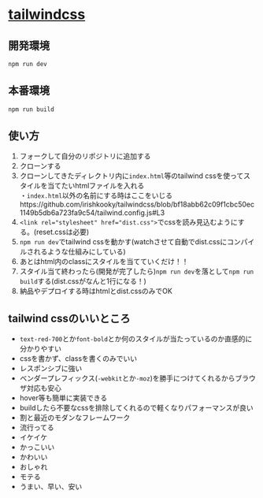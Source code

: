 # [tailwindcss](https://tailwindcss.com/)

## 開発環境
```bash
npm run dev
```

## 本番環境
```bash
npm run build
```

## 使い方
1. フォークして自分のリポジトリに追加する
2. クローンする
3. クローンしてきたディレクトリ内に`index.html`等のtailwind cssを使ってスタイルを当てたいhtmlファイルを入れる<br> ・`index.html`以外の名前にする時はここをいじるhttps://github.com/irishkooky/tailwindcss/blob/bf18abb62c09f1cbc50ec1149b5db6a723fa9c54/tailwind.config.js#L3
4. `<link rel="stylesheet" href="dist.css">`でcssを読み見込むようにする。(reset.cssは必要)
5. `npm run dev`でtailwind cssを動かす(watchさせて自動でdist.cssにコンパイルされるような仕組みにしている)
6. あとはhtml内のclassにスタイルを当てていくだけ！！
7. スタイル当て終わったら(開発が完了したら)`npm run dev`を落として`npm run build`する(dist.cssがなんと1行になる！)
8. 納品やデプロイする時はhtmlとdist.cssのみでOK

## tailwind cssのいいところ
- `text-red-700`とか`font-bold`とか何のスタイルが当たっているのか直感的に分かりやすい
- cssを書かず、classを書くのみでいい
- レスポンシブに強い
- ベンダープレフィックス(`-webkit`とか`-moz`)を勝手につけてくれるからブラウザ対応も安心
- hover等も簡単に実装できる
- buildしたら不要なcssを排除してくれるので軽くなりパフォーマンスが良い
- 割と最近のモダンなフレームワーク
- 流行ってる
- イケイケ
- かっこいい
- かわいい
- おしゃれ
- モテる
- うまい、早い、安い

